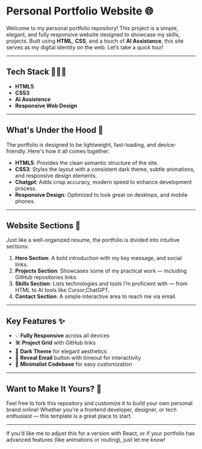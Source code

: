 # Personal Portfolio Website 🌐

Welcome to my personal portfolio repository! This project is a simple, elegant, and fully responsive website designed to showcase my skills, projects. Built using **HTML**, **CSS**, and a touch of **AI Assistance**, this site serves as my digital identity on the web. Let’s take a quick tour!

---

## Tech Stack 👩🏻‍💻

- **HTML5**
- **CSS3**
- **AI Assistence**
- **Responsive Web Design**

---

## What's Under the Hood 🔧

The portfolio is designed to be lightweight, fast-loading, and device-friendly. Here's how it all comes together:

- **HTML5**: Provides the clean semantic structure of the site.
- **CSS3**: Styles the layout with a consistent dark theme, subtle animations, and responsive design elements.
- **Chatgpt**: Adds crisp accuracy, modern speed to enhance development process.
- **Responsive Design**: Optimized to look great on desktops, and mobile phones.

---

## Website Sections 📂

Just like a well-organized resume, the portfolio is divided into intuitive sections:

1. **Hero Section**: A bold introduction with my key message, and social links.
2. **Projects Section**: Showcases some of my practical work — including GitHub repositories links.
3. **Skills Section**: Lists technologies and tools I’m proficient with — from HTML to AI tools like Cursor,ChatGPT.
4. **Contact Section**: A simple interactive area to reach me via email.

---

## Key Features ✨

- 💡 **Fully Responsive** across all devices
- 🛠️ **Project Grid** with GitHub links
- 🎨 **Dark Theme** for elegant aesthetics
- 📧 **Reveal Email** button with timeout for interactivity
- 🧼 **Minimalist Codebase** for easy customization

---

## Want to Make It Yours? 💼

Feel free to fork this repository and customize it to build your own personal brand online! Whether you're a frontend developer, designer, or tech enthusiast — this template is a great place to start.

---

If you’d like me to adjust this for a version with React, or if your portfolio has advanced features (like animations or routing), just let me know!
